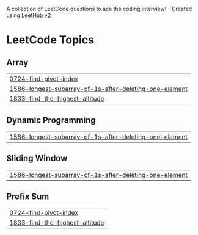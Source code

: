 A collection of LeetCode questions to ace the coding interview! - Created using [LeetHub v2](https://github.com/arunbhardwaj/LeetHub-2.0)
<!---LeetCode Topics Start-->
# LeetCode Topics
## Array
|  |
| ------- |
| [0724-find-pivot-index](https://github.com/Sidkul2000/Problem_solving-DSA/tree/master/0724-find-pivot-index) |
| [1586-longest-subarray-of-1s-after-deleting-one-element](https://github.com/Sidkul2000/Problem_solving-DSA/tree/master/1586-longest-subarray-of-1s-after-deleting-one-element) |
| [1833-find-the-highest-altitude](https://github.com/Sidkul2000/Problem_solving-DSA/tree/master/1833-find-the-highest-altitude) |
## Dynamic Programming
|  |
| ------- |
| [1586-longest-subarray-of-1s-after-deleting-one-element](https://github.com/Sidkul2000/Problem_solving-DSA/tree/master/1586-longest-subarray-of-1s-after-deleting-one-element) |
## Sliding Window
|  |
| ------- |
| [1586-longest-subarray-of-1s-after-deleting-one-element](https://github.com/Sidkul2000/Problem_solving-DSA/tree/master/1586-longest-subarray-of-1s-after-deleting-one-element) |
## Prefix Sum
|  |
| ------- |
| [0724-find-pivot-index](https://github.com/Sidkul2000/Problem_solving-DSA/tree/master/0724-find-pivot-index) |
| [1833-find-the-highest-altitude](https://github.com/Sidkul2000/Problem_solving-DSA/tree/master/1833-find-the-highest-altitude) |
<!---LeetCode Topics End-->